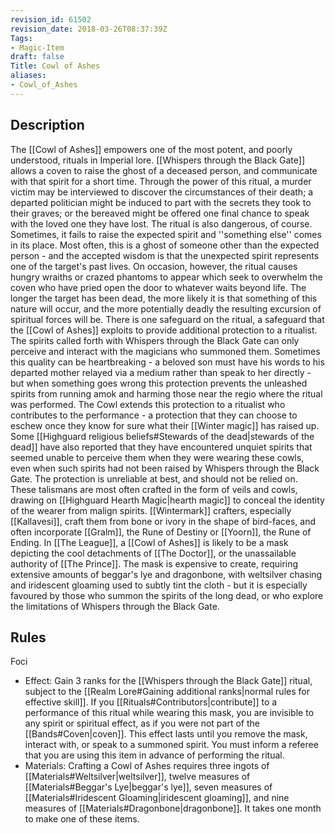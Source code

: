 ```yaml
---
revision_id: 61502
revision_date: 2018-03-26T08:37:39Z
Tags:
- Magic-Item
draft: false
Title: Cowl of Ashes
aliases:
- Cowl_of_Ashes
---
```

## Description
The [[Cowl of Ashes]] empowers one of the most potent, and poorly understood, rituals in Imperial lore. [[Whispers through the Black Gate]] allows a coven to raise the ghost of a deceased person, and communicate with that spirit for a short time. Through the power of this ritual, a murder victim may be interviewed to discover the circumstances of their death; a departed politician might be induced to part with the secrets they took to their graves; or the bereaved might be offered one final chance to speak with the loved one they have lost.
The ritual is also dangerous, of course. Sometimes, it fails to raise the expected spirit and ''something else'' comes in its place. Most often, this is a ghost of someone other than the expected person - and the accepted wisdom is that the unexpected spirit represents one of the target's past lives. On occasion, however, the ritual causes hungry wraiths or crazed phantoms to appear which seek to overwhelm the coven who have pried open the door to whatever waits beyond life. The longer the target has been dead, the more likely it is that something of this nature will occur, and the more potentially deadly the resulting excursion of spiritual forces will be.
There is one safeguard on the ritual, a safeguard that the [[Cowl of Ashes]] exploits to provide additional protection to a ritualist. The spirits called forth with Whispers through the Black Gate can only perceive and interact with the magicians who summoned them. Sometimes this quality can be heartbreaking - a beloved son must have his words to his departed mother relayed via a medium rather than speak to her directly - but when something goes wrong this protection prevents the unleashed spirits from running amok and harming those near the regio where the ritual was performed. The Cowl extends this protection to a ritualist who contributes to the performance - a protection that they can choose to eschew once they know for sure what their [[Winter magic]] has raised up. 
Some [[Highguard religious beliefs#Stewards of the dead|stewards of the dead]] have also reported that they have encountered unquiet spirits that seemed unable to perceive them when they were wearing these cowls, even when such spirits had not been raised by Whispers through the Black Gate. The protection is unreliable at best, and should not be relied on.
These talismans are most often crafted in the form of veils and cowls, drawing on [[Highguard Hearth Magic|hearth magic]] to conceal the identity of the wearer from malign spirits. [[Wintermark]] crafters, especially [[Kallavesi]], craft them from bone or ivory in the shape of bird-faces, and often incorporate [[Gralm]], the Rune of Destiny or [[Yoorn]], the Rune of Ending. In [[The League]], a [[Cowl of Ashes]] is likely to be a mask depicting the cool detachments of [[The Doctor]], or the unassailable authority of [[The Prince]]. The mask is expensive to create, requiring extensive amounts of beggar's lye and dragonbone, with weltsilver chasing and iridescent gloaming used to subtly tint the cloth - but it is especially favoured by those who summon the spirits of the long dead, or who explore the limitations of Whispers through the Black Gate.
## Rules
Foci
* Effect: Gain 3 ranks for the [[Whispers through the Black Gate]] ritual, subject to the [[Realm Lore#Gaining additional ranks|normal rules for effective skill]]. If you [[Rituals#Contributors|contribute]] to a performance of this ritual while wearing this mask, you are invisible to any spirit or spiritual effect, as if you were not part of the [[Bands#Coven|coven]]. This effect lasts until you remove the mask, interact with, or speak to a summoned spirit. You must inform a referee that you are using this item in advance of performing the ritual.
* Materials: Crafting a Cowl of Ashes requires three ingots of [[Materials#Weltsilver|weltsilver]], twelve measures of [[Materials#Beggar's Lye|beggar's lye]], seven measures of [[Materials#Iridescent Gloaming|iridescent gloaming]], and nine measures of [[Materials#Dragonbone|dragonbone]]. It takes one month to make one of these items.